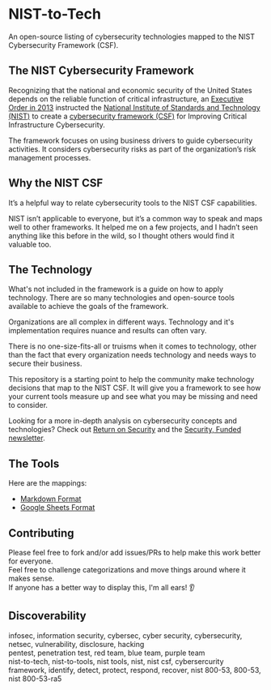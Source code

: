 # NIST-to-Tech

An open-source listing of cybersecurity technologies mapped to the NIST Cybersecurity Framework (CSF).

## The NIST Cybersecurity Framework

Recognizing that the national and economic security of the United States depends on the reliable function of critical infrastructure, an [Executive Order in 2013](https://obamawhitehouse.archives.gov/the-press-office/2013/02/12/executive-order-improving-critical-infrastructure-cybersecurity) instructed the [National Institute of Standards and Technology (NIST)](https://www.nist.gov/) to create a [cybersecurity framework (CSF)](https://www.nist.gov/cyberframework/framework) for Improving Critical Infrastructure Cybersecurity.

The framework focuses on using business drivers to guide  cybersecurity activities. It considers cybersecurity risks as part of  the organization’s risk management processes.

## Why the NIST CSF

It’s a helpful way to relate cybersecurity tools to the NIST CSF capabilities.

NIST isn’t applicable to everyone, but it’s a common way to speak and  maps well to other frameworks. It helped me on a few projects, and I hadn’t seen anything like this before in the wild, so I thought  others would find it valuable too.

## The Technology

What's not included in the framework is  a guide on how to apply technology. There are so many technologies and open-source tools available to achieve the goals of the  framework.

Organizations are all complex in different ways. Technology and it's  implementation requires nuance and results can often vary. 

There is no  one-size-fits-all or truisms when it comes to technology, other than the  fact that every organization needs technology and needs ways to secure  their business.

This repository is a starting point to help the community make technology decisions that map to the  NIST CSF. It will give you a framework to see how your current tools measure up and see what you may be missing and need to consider.

Looking for a more in-depth analysis on cybersecurity concepts and technologies? Check out [Return on Security](https://www.returnonsecurity.com) and the [Security, Funded newsletter](https://securityfunded.com).

## The Tools

Here are the mappings:

* [Markdown Format](ToolMapping.md)
* [Google Sheets Format](https://docs.google.com/spreadsheets/d/1r9KqKEZazToBl4-crVrSlEAEIXUbhaFK9lpQi7h50WE/edit?usp=sharing)

## Contributing

Please feel free to fork and/or add issues/PRs to help make this work better for everyone.\
Feel free to challenge categorizations and move things around where it makes sense.\
If anyone has a better way to display this, I'm all ears! 👂

## Discoverability

infosec, information security, cybersec, cyber security, cybersecurity, netsec, vulnerability, disclosure, hacking\
pentest, penetration test, red team, blue team, purple team\
nist-to-tech, nist-to-tools, nist tools, nist, nist csf, cybersercurity framework, identify, detect, protect, respond, recover, nist 800-53, 800-53, nist 800-53-ra5
